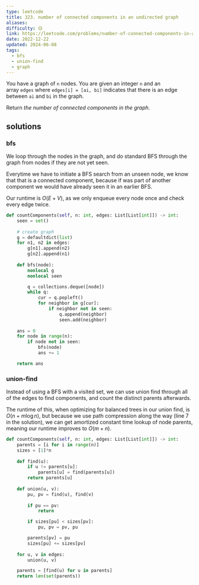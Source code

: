 ```yaml
---
type: leetcode
title: 323. number of connected components in an undirected graph
aliases: 
difficulty: 🟡
link: https://leetcode.com/problems/number-of-connected-components-in-an-undirected-graph/
date: 2022-12-22
updated: 2024-06-08
tags:
  - bfs
  - union-find
  - graph
---
```


You have a graph of `n` nodes. You are given an integer `n` and an array `edges` where `edges[i] = [ai, bi]` indicates that there is an edge between `ai` and `bi` in the graph.

Return _the number of connected components in the graph_.

## solutions

### bfs

We loop through the nodes in the graph, and do standard BFS through the graph from nodes if they are not yet seen.

Everytime we have to initiate a BFS search from an unseen node, we know that that is a connected component, because if was part of another component we would have already seen it in an earlier BFS.

Our runtime is $O(E+V)$, as we only enqueue every node once and check every edge twice.

```python
def countComponents(self, n: int, edges: List[List[int]]) -> int:
	seen = set()
	
	# create graph
	g = defaultdict(list)
	for n1, n2 in edges:
		g[n1].append(n2)
		g[n2].append(n1)
	
	def bfs(node):
		nonlocal g
		nonlocal seen

		q = collections.deque([node])
		while q:
			cur = q.popleft()
			for neighbor in g[cur]:
				if neighbor not in seen:
					q.append(neighbor)
					seen.add(neighbor)
	
	ans = 0
	for node in range(n):
		if node not in seen:
			bfs(node)
			ans += 1

	return ans
```

### union-find

Instead of using a BFS with a visited set, we can use union find through all of the edges to find components, and count the distinct parents afterwards.

The runtime of this, when optimizing for balanced trees in our union find, is $O(n + m\log n)$, but because we use path compression along the way (line 7 in the solution), we can get amortized constant time lookup of node parents, meaning our runtime improves to $O(m+n)$.

```python
def countComponents(self, n: int, edges: List[List[int]]) -> int:
	parents = [i for i in range(n)]
	sizes = [1]*n
	  
	def find(u):
		if u != parents[u]:
			parents[u] = find(parents[u])
		return parents[u]
	  
	def union(u, v):
		pu, pv = find(u), find(v)
		  
		if pu == pv:
			return

		if sizes[pu] < sizes[pv]:
			pu, pv = pv, pu

		parents[pv] = pu
		sizes[pu] += sizes[pv]
	  
	for u, v in edges:
		union(u, v)

	parents = [find(u) for u in parents]
	return len(set(parents))
```
